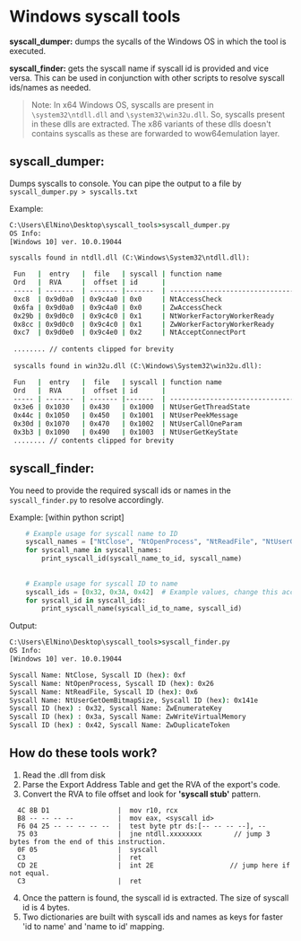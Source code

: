 # Windows syscall tools

**syscall_dumper:** dumps the sycalls of the Windows OS in which the tool is executed.

**syscall_finder:** gets the syscall name if syscall id is provided and vice versa. This can be used in conjunction with other scripts to resolve syscall ids/names as needed.



> Note: In x64 Windows OS, syscalls are present in `\system32\ntdll.dll` and `\system32\win32u.dll`. So, syscalls present in these dlls are extracted. The x86 variants of these dlls doesn't contains syscalls as these are forwarded to wow64emulation layer.



## syscall_dumper:

Dumps syscalls to console. You can pipe the output to a file by `syscall_dumper.py > syscalls.txt`

Example:

```cmd
C:\Users\ElNino\Desktop\syscall_tools>syscall_dumper.py
OS Info:
[Windows 10] ver. 10.0.19044

syscalls found in ntdll.dll (C:\Windows\System32\ntdll.dll):

 Fun   |  entry   |  file   | syscall | function name
 Ord   |  RVA     |  offset | id      |
 ----- | -------  | ------- |-------  | -----------------------------------
 0xc8  | 0x9d0a0  | 0x9c4a0 | 0x0     | NtAccessCheck
 0x6fa | 0x9d0a0  | 0x9c4a0 | 0x0     | ZwAccessCheck
 0x29b | 0x9d0c0  | 0x9c4c0 | 0x1     | NtWorkerFactoryWorkerReady
 0x8cc | 0x9d0c0  | 0x9c4c0 | 0x1     | ZwWorkerFactoryWorkerReady
 0xc7  | 0x9d0e0  | 0x9c4e0 | 0x2     | NtAcceptConnectPort
 
 ........ // contents clipped for brevity
 
 syscalls found in win32u.dll (C:\Windows\System32\win32u.dll):

 Fun   |  entry   |  file   | syscall | function name
 Ord   |  RVA     |  offset | id      |
 ----- | -------  | ------- |-------  | -----------------------------------
 0x3e6 | 0x1030   | 0x430   | 0x1000  | NtUserGetThreadState
 0x44c | 0x1050   | 0x450   | 0x1001  | NtUserPeekMessage
 0x30d | 0x1070   | 0x470   | 0x1002  | NtUserCallOneParam
 0x3b3 | 0x1090   | 0x490   | 0x1003  | NtUserGetKeyState
 ........ // contents clipped for brevity
```



## syscall_finder:

You need to provide the required syscall ids or names in the `syscall_finder.py` to resolve accordingly.

Example: [within python script]

```python
    # Example usage for syscall name to ID
    syscall_names = ["NtClose", "NtOpenProcess", "NtReadFile", "NtUserGetOemBitmapSize"]  # Example values, change this accordingly
    for syscall_name in syscall_names:
        print_syscall_id(syscall_name_to_id, syscall_name)
    
    
    # Example usage for syscall ID to name
    syscall_ids = [0x32, 0x3A, 0x42]  # Example values, change this accordingly
    for syscall_id in syscall_ids:
        print_syscall_name(syscall_id_to_name, syscall_id)
```

Output:

```cmd
C:\Users\ElNino\Desktop\syscall_tools>syscall_finder.py
OS Info:
[Windows 10] ver. 10.0.19044

Syscall Name: NtClose, Syscall ID (hex): 0xf
Syscall Name: NtOpenProcess, Syscall ID (hex): 0x26
Syscall Name: NtReadFile, Syscall ID (hex): 0x6
Syscall Name: NtUserGetOemBitmapSize, Syscall ID (hex): 0x141e
Syscall ID (hex) : 0x32, Syscall Name: ZwEnumerateKey
Syscall ID (hex) : 0x3a, Syscall Name: ZwWriteVirtualMemory
Syscall ID (hex) : 0x42, Syscall Name: ZwDuplicateToken
```



## How do these tools work?

1. Read the .dll from disk
2. Parse the Export Address Table and get the RVA of the export's code.
3. Convert the RVA to file offset and look for **'syscall stub'** pattern.

```assembly
  4C 8B D1                 |  mov r10, rcx
  B8 -- -- -- --           |  mov eax, <syscall id>
  F6 04 25 -- -- -- -- --  |  test byte ptr ds:[-- -- -- --], --
  75 03                    |  jne ntdll.xxxxxxxx        // jump 3 bytes from the end of this instruction.
  0F 05                    |  syscall
  C3                       |  ret
  CD 2E                    |  int 2E                   // jump here if not equal.
  C3                       |  ret
```

4. Once the pattern is found, the syscall id is extracted. The size of syscall id is 4 bytes.
5. Two dictionaries are built with syscall ids and names as keys for faster 'id to name' and 'name to id' mapping.
